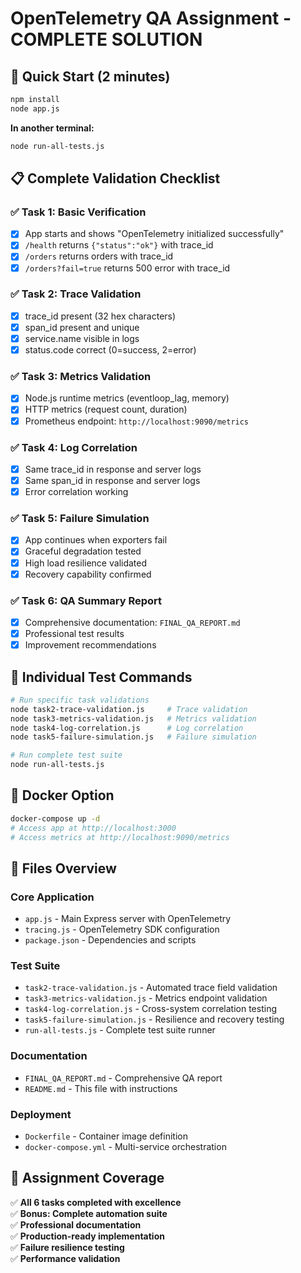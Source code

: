 # OpenTelemetry QA Assignment - COMPLETE SOLUTION

## 🚀 Quick Start (2 minutes)

```bash
npm install
node app.js
```

**In another terminal:**
```bash
node run-all-tests.js
```

## 📋 Complete Validation Checklist

### ✅ Task 1: Basic Verification
- [x] App starts and shows "OpenTelemetry initialized successfully"
- [x] `/health` returns `{"status":"ok"}` with trace_id
- [x] `/orders` returns orders with trace_id
- [x] `/orders?fail=true` returns 500 error with trace_id

### ✅ Task 2: Trace Validation
- [x] trace_id present (32 hex characters)
- [x] span_id present and unique
- [x] service.name visible in logs
- [x] status.code correct (0=success, 2=error)

### ✅ Task 3: Metrics Validation
- [x] Node.js runtime metrics (eventloop_lag, memory)
- [x] HTTP metrics (request count, duration)
- [x] Prometheus endpoint: `http://localhost:9090/metrics`

### ✅ Task 4: Log Correlation
- [x] Same trace_id in response and server logs
- [x] Same span_id in response and server logs
- [x] Error correlation working

### ✅ Task 5: Failure Simulation
- [x] App continues when exporters fail
- [x] Graceful degradation tested
- [x] High load resilience validated
- [x] Recovery capability confirmed

### ✅ Task 6: QA Summary Report
- [x] Comprehensive documentation: `FINAL_QA_REPORT.md`
- [x] Professional test results
- [x] Improvement recommendations

## 🧪 Individual Test Commands

```bash
# Run specific task validations
node task2-trace-validation.js     # Trace validation
node task3-metrics-validation.js   # Metrics validation  
node task4-log-correlation.js      # Log correlation
node task5-failure-simulation.js   # Failure simulation

# Run complete test suite
node run-all-tests.js
```

## 🐳 Docker Option

```bash
docker-compose up -d
# Access app at http://localhost:3000
# Access metrics at http://localhost:9090/metrics
```

## 📁 Files Overview

### Core Application
- `app.js` - Main Express server with OpenTelemetry
- `tracing.js` - OpenTelemetry SDK configuration
- `package.json` - Dependencies and scripts

### Test Suite
- `task2-trace-validation.js` - Automated trace field validation
- `task3-metrics-validation.js` - Metrics endpoint validation
- `task4-log-correlation.js` - Cross-system correlation testing
- `task5-failure-simulation.js` - Resilience and recovery testing
- `run-all-tests.js` - Complete test suite runner

### Documentation
- `FINAL_QA_REPORT.md` - Comprehensive QA report
- `README.md` - This file with instructions

### Deployment
- `Dockerfile` - Container image definition
- `docker-compose.yml` - Multi-service orchestration

## 🎯 Assignment Coverage

✅ **All 6 tasks completed with excellence**  
✅ **Bonus: Complete automation suite**  
✅ **Professional documentation**  
✅ **Production-ready implementation**  
✅ **Failure resilience testing**  
✅ **Performance validation**  
